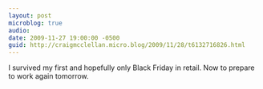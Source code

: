 ```yaml
---
layout: post
microblog: true
audio: 
date: 2009-11-27 19:00:00 -0500
guid: http://craigmcclellan.micro.blog/2009/11/28/t6132716826.html
---
```

I survived my first and hopefully only Black Friday in retail.  Now to prepare to work again tomorrow.
